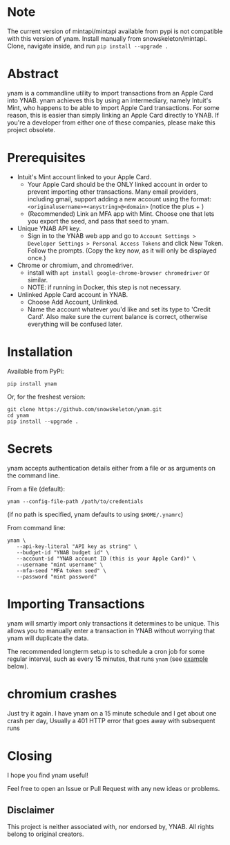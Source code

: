 # Note
The current version of mintapi/mintapi available from pypi is not compatible with this version of ynam. Install manually from snowskeleton/mintapi. Clone, navigate inside, and run `pip install --upgrade .`


# Abstract
ynam is a commandline utility
to import transactions from an Apple Card into YNAB.
ynam achieves this by using an intermediary,
namely Intuit's Mint,
who happens to be able to import Apple Card transactions.
For some reason,
this is easier than simply linking an Apple Card directly to YNAB.
If you're a developer from either one of these companies,
please make this project obsolete.

# Prerequisites
 - Intuit's Mint account linked to your Apple Card.
    - Your Apple Card should be the ONLY linked
    account in order to prevent importing other transactions.
    Many email providers, including gmail,
    support adding a new account using the format:
    `<originalusername>+<anystring>@<domain>` (notice the plus + )
    - (Recommended) Link an MFA app with Mint.
    Choose one that lets you export the seed, and pass that seed to ynam.
 - Unique YNAB API key.
    - Sign in to the YNAB web app and go to
    `Account Settings > Developer Settings > Personal Access Tokens`
    and click New Token.
    Follow the prompts.
    (Copy the key now, as it will only be displayed once.)
 - Chrome or chromium, and chromedriver.
   - install with `apt install google-chrome-browser chromedriver` or similar.
   - NOTE: if running in Docker, this step is not necessary.
 - Unlinked Apple Card account in YNAB.
    - Choose Add Account, Unlinked.
    - Name the account whatever you'd like and set its type to 'Credit Card'.
    Also make sure the current balance is correct,
    otherwise everything will be confused later.

# Installation

Available from PyPi:
```
pip install ynam
```
Or, for the freshest version:
```
git clone https://github.com/snowskeleton/ynam.git
cd ynam
pip install --upgrade .
```
# Secrets
ynam accepts authentication details
either from a file or as arguments on the command line.

From a file (default):
```
ynam --config-file-path /path/to/credentials
```
(if no path is specified,
ynam defaults to using `$HOME/.ynamrc`)

From command line:
```
ynam \
   --api-key-literal "API key as string" \
   --budget-id "YNAB budget id" \
   --account-id "YNAB account ID (this is your Apple Card)" \
   --username "mint username" \
   --mfa-seed "MFA token seed" \
   --password "mint password"
```


# Importing Transactions
ynam will smartly import only transactions
it determines to be unique.
This allows you to manually enter a transaction in YNAB
without worrying that ynam will duplicate the data.

The recommended longterm setup is to
schedule a cron job for some regular interval,
such as every 15 minutes,
that runs `ynam` (see [ example ](#crontab-example) below). 
# chromium crashes
Just try it again.
I have ynam on a 15 minute schedule
and I get about one crash per day,
Usually a 401 HTTP error that goes
away with subsequent runs

# Closing
I hope you find ynam useful!

Feel free to open an Issue or Pull Request
with any new ideas or problems.

## Disclaimer
This project is neither associated with, nor endorsed by, YNAB. All rights belong to original creators.
